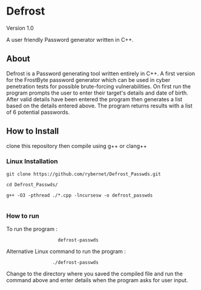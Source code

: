 # Defrost

Version 1.0

A user friendly Password generator written in C++. 

## About 

Defrost is a Password generating tool written entirely in C++. A first version for the FrostByte password generator which can be used in cyber penetration tests for possible brute-forcing vulnerabilities. On first run the program prompts the user to enter their target's details and date of birth. After valid details have been entered the program then generates a list based on the details entered above. 
The program returns results with a list of 6 potential passwords.

##  How to Install

clone this repository then compile using g++ or clang++

### Linux Installation 
``` 
git clone https://github.com/rybernet/Defrost_Passwds.git 

cd Defrost_Passwds/ 

g++ -O3 -pthread ./*.cpp -lncursesw -o defrost_passwds 
 
``` 

### How to run 

To run the program :
```
                   defrost-passwds
```
Alternative Linux command to run the program :
```
                 ./defrost-passwds
```
Change to the directory where you saved the compiled file and run the command above and enter details when the program asks for user input.
